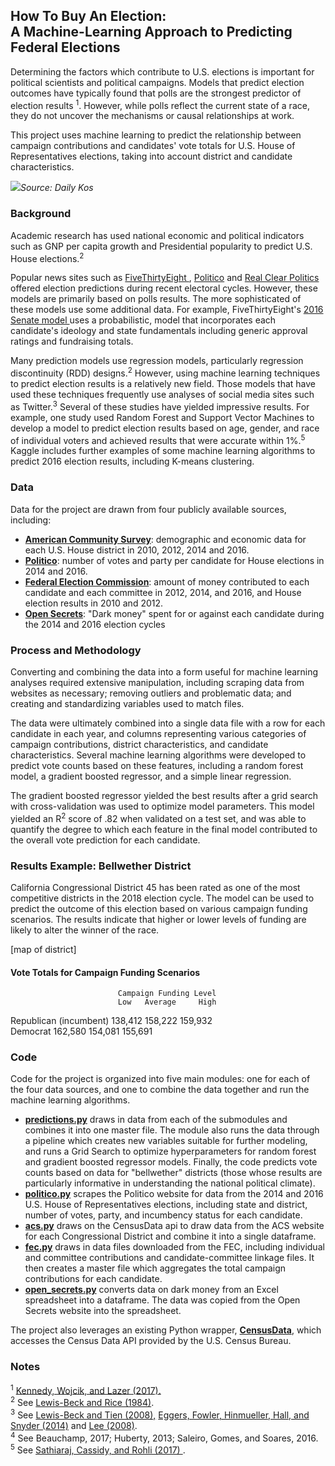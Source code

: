 ## How To Buy An Election: <br> A Machine-Learning Approach to Predicting Federal Elections

Determining the factors which contribute to U.S. elections is important for political scientists and political campaigns. Models that predict election outcomes have typically found that polls are the strongest predictor of election results <sup>1</sup>. However, while polls reflect the current state of a race, they do not uncover the mechanisms or causal relationships at work.

This project uses machine learning to predict the relationship between campaign contributions and candidates' vote totals for U.S. House of Representatives elections, taking into account district and candidate characteristics.

<img src="https://images.dailykos.com/images/359021/original/2016_House_Margin_by_Party.png?1485791254"><i>Source: Daily Kos</image></i>

### Background

Academic research has used national economic and political indicators such as GNP per capita growth and Presidential popularity to predict U.S. House elections.<sup>2</sup>

Popular news sites such as  <a href = https://projects.fivethirtyeight.com/congress-generic-ballot-polls/> FiveThirtyEight </a>, <a href = https://www.politico.com/news/2018-house-elections>Politico</a> and <a href = https://www.realclearpolitics.com/epolls/writeup/battle_for_the_house_of_representatives-51.html>Real Clear Politics</a> offered election predictions during recent electoral cycles. However, these models are primarily based on polls results. The more sophisticated of these models use some additional data. For example, FiveThirtyEight's <a href = https://projects.fivethirtyeight.com/2016-election-forecast/senate/>2016 Senate model </a>uses a probabilistic, model that incorporates each candidate's ideology and state fundamentals including generic approval ratings and fundraising totals.

Many prediction models use regression models, particularly regression discontinuity (RDD) designs.<sup>2</sup> However, using machine learning techniques to predict election results is a relatively new field. Those models that have used these techniques frequently use analyses of social media sites such as Twitter.<sup>3</sup>  Several of these studies have yielded impressive results. For example, one study used Random Forest and Support Vector Machines to develop a model to predict election results based on age, gender, and race of individual voters and achieved results that were accurate within 1%.<sup>5</sup> </a> Kaggle</a> includes further examples of some machine learning algorithms to predict 2016 election results, including K-means clustering.

### Data

Data for the project are drawn from four publicly available sources, including:
  * <a href = https://www.census.gov/programs-surveys/acs/><b>American Community Survey</b></a>: demographic and economic data for each U.S. House district in 2010, 2012, 2014 and 2016.
  * <a href=politico.com><b>Politico</b></a>: number of votes and party per candidate for House elections in 2014 and 2016.
  * <a href="fec.gov"><b>Federal Election Commission</b></a>:
  amount of money contributed to each candidate and each committee in 2012, 2014, and 2016, and House election results in 2010 and 2012.
  * <a href="www.opensecrets.org"><b>Open Secrets</b></a>: "Dark money" spent for or against each candidate during the 2014 and 2016 election cycles

### Process and Methodology

Converting and combining the data into a form useful for machine learning analyses required extensive manipulation, including scraping data from websites as necessary; removing outliers and problematic data;
and creating and standardizing variables used to match files.

The data were ultimately combined into a single data file with a row for each candidate in each year, and columns representing various categories of campaign contributions, district characteristics, and candidate characteristics. Several machine learning algorithms were developed to predict vote counts based on these features, including a random forest model, a gradient boosted regressor, and a simple linear regression.  

The gradient boosted regressor yielded the best results after a grid search with cross-validation was used to optimize model parameters.  This model yielded an R<sup>2</sup> score of .82 when validated on a test set, and was able to quantify the degree to which each feature in the final model contributed to the overall vote prediction for each candidate.


### Results Example: Bellwether District

California Congressional District 45 has been rated as one of the most competitive districts in the 2018 election cycle. The model can be used to predict the outcome of this election based on various campaign funding scenarios. The results indicate that higher or lower levels of funding are likely to alter the winner of the race.

[map of district]

#### Vote Totals for Campaign Funding Scenarios

                            Campaign Funding Level
                            Low   Average     High
Republican (incumbent) 138,412     158,222   159,932 <br>
Democrat               162,580     154,081  155,691


### Code

Code for the project is organized into five main modules: one for each of the four data sources, and one to combine the data together and run the machine learning algorithms.
* <a href = "https://github.com/AndrewBrodsky/election_predictions/blob/master/predictions.py"> <b>predictions.py</b></a> draws in data from each of the submodules and combines it into one master file.  The module also runs the data through a pipeline which creates new variables suitable for further modeling, and runs a Grid Search to optimize hyperparameters for random forest and gradient boosted regressor models. Finally, the code predicts vote counts based on data for "bellwether" districts (those whose results are particularly informative in understanding the national political climate).
* <a href = "https://github.com/AndrewBrodsky/election_predictions/blob/master/politico.py"> <b>politico.py</b></a> scrapes the Politico website for data from the 2014 and 2016 U.S. House of Representatives elections, including state and district, number of votes, party, and incumbency status for each candidate.
* <a href = "https://github.com/AndrewBrodsky/election_predictions/blob/master/acs.py"> <b>acs.py</b></a> draws on the CensusData api to draw data from the ACS website for each Congressional District and combine it into a single dataframe.
* <a href = "https://github.com/AndrewBrodsky/election_predictions/blob/master/fec.py"> <b>fec.py</b></a> draws in data files downloaded from the FEC, including individual and committee contributions and candidate-committee linkage files. It then creates a master file which aggregates the total campaign contributions for each candidate.
* <a href = "https://github.com/AndrewBrodsky/election_predictions/blob/master/open_secrets.py"> <b>open_secrets.py</b></a> converts data on dark money from an Excel spreadsheet into a dataframe. The data was copied from the Open Secrets website into the spreadsheet.





The project also leverages an existing Python wrapper, <a href = "https://jtleider.github.io/censusdata/"> <b>CensusData</b></a>, which accesses the Census Data API provided by the U.S. Census Bureau.




### Notes

<sup>1</sup> <a href = http://science.sciencemag.org/content/355/6324/515>Kennedy, Wojcik, and Lazer (2017).</a><br>
<sup>2</sup> See <a href = "http://www.jstor.org/stable/439492?seq=1#page_scan_tab_contents">Lewis-Beck and Rice (1984)</a>.<br>
<sup>3</sup> See <a href = https://www.sciencedirect.com/science/article/pii/S0169207008000289>Lewis-Beck and Tien (2008),</a> <a href= https://onlinelibrary.wiley.com/doi/full/10.1111/ajps.12127> Eggers, Fowler, Hinmueller, Hall, and Snyder (2014)</a> and <a href = https://www.sciencedirect.com/science/article/pii/S0304407607001121>Lee (2008)</a>.<br>
<sup>4</sup> See Beauchamp, 2017; Huberty, 2013; Saleiro, Gomes, and Soares, 2016.<br>
<sup>5</sup> See <a href = https://www.liebertpub.com/doi/full/10.1089/big.2017.0047> Sathiaraj, Cassidy, and Rohli (2017) </a>.
